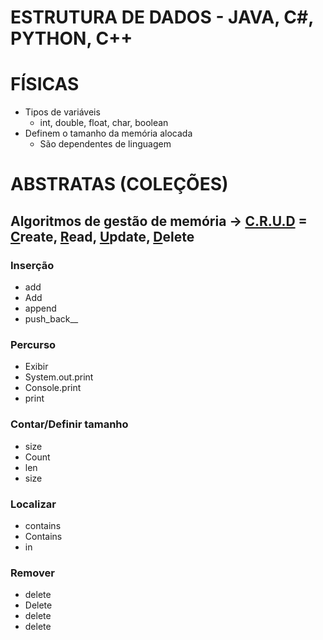 # ESTRUTURA DE DADOS - JAVA, C#, PYTHON, C++
# FÍSICAS
  * Tipos de variáveis
    * int, double, float, char, boolean
  * Definem o tamanho da memória alocada
    * São dependentes de linguagem

# ABSTRATAS (COLEÇÕES)
  ## Algoritmos de gestão de memória → <ins>**C.R.U.D**</ins> = <ins>**C**</ins>reate, <ins>**R**</ins>ead, <ins>**U**</ins>pdate, <ins>**D**</ins>elete
  ### Inserção
  * add
  * Add
  * append
  * push_back__
    
  ### Percurso
  * Exibir
  * System.out.print
  * Console.print
  * print
    
  ### Contar/Definir tamanho
  * size
  * Count
  * len
  * size
    
  ### Localizar
  * contains
  * Contains
  * in
    
  ### Remover
  * delete
  * Delete
  * delete
  * delete
